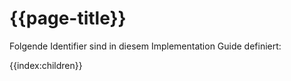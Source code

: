 # {{page-title}}

Folgende Identifier sind in diesem Implementation Guide definiert:

{{index:children}}
